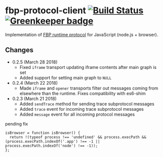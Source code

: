 # fbp-protocol-client [![Build Status](https://travis-ci.org/flowbased/fbp-protocol-client.svg?branch=master)](https://travis-ci.org/flowbased/fbp-protocol-client) [![Greenkeeper badge](https://badges.greenkeeper.io/flowbased/fbp-protocol-client.svg)](https://greenkeeper.io/)

Implementation of [FBP runtime protocol](https://flowbased.github.io/fbp-protocol/)
for JavaScript (node.js + browser).

Changes
-------

* 0.2.5 (March 28 2018)
  - Fixed `iframe` transport updating iframe contents after main graph is set
  - Added support for setting main graph to `NULL`
* 0.2.4 (March 22 2018)
  - Made `iframe` and `opener` transports filter out messages coming from elsewhere than the runtime. Fixes compatibility with es6-shim
* 0.2.3 (March 21 2018)
  - Added `sendTrace` method for sending trace subprotocol messages
  - Added `trace` event for incoming trace subprotocol messages
  - Added `message` event for all incoming protocol messages



pending fix

```
isBrowser = function isBrowser() {
  return !(typeof process !== 'undefined' && process.execPath && (process.execPath.indexOf('.app') !== -1 || process.execPath.indexOf('node') !== -1));
};
```
